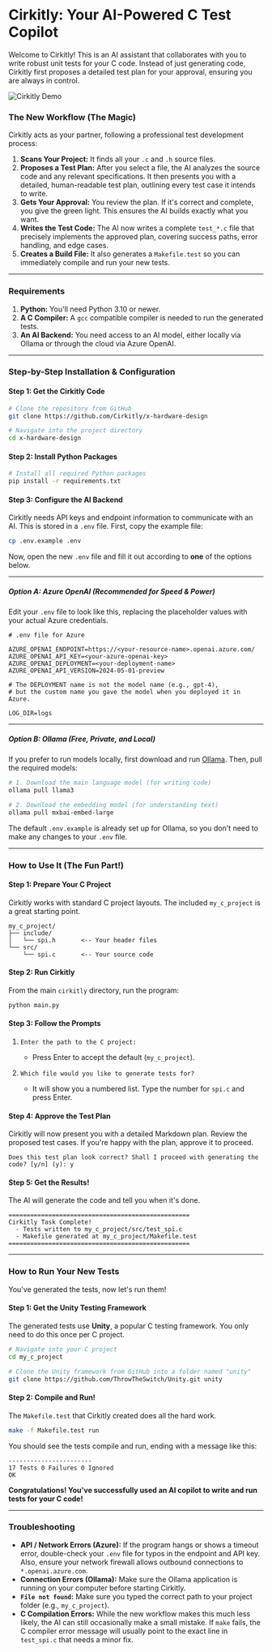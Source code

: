# Cirkitly: Your AI-Powered C Test Copilot

Welcome to Cirkitly! This is an AI assistant that collaborates with you to write robust unit tests for your C code. Instead of just generating code, Cirkitly first proposes a detailed test plan for your approval, ensuring you are always in control.

![Cirkitly Demo](assets/demo.gif)

### The New Workflow (The Magic)

Cirkitly acts as your partner, following a professional test development process:

1.  **Scans Your Project:** It finds all your `.c` and `.h` source files.
2.  **Proposes a Test Plan:** After you select a file, the AI analyzes the source code and any relevant specifications. It then presents you with a detailed, human-readable test plan, outlining every test case it intends to write.
3.  **Gets Your Approval:** You review the plan. If it's correct and complete, you give the green light. This ensures the AI builds exactly what you want.
4.  **Writes the Test Code:** The AI now writes a complete `test_*.c` file that precisely implements the approved plan, covering success paths, error handling, and edge cases.
5.  **Creates a Build File:** It also generates a `Makefile.test` so you can immediately compile and run your new tests.

---

### Requirements

1.  **Python:** You'll need Python 3.10 or newer.
2.  **A C Compiler:** A `gcc` compatible compiler is needed to run the generated tests.
3.  **An AI Backend:** You need access to an AI model, either locally via Ollama or through the cloud via Azure OpenAI.

---

### Step-by-Step Installation & Configuration

#### Step 1: Get the Cirkitly Code

```bash
# Clone the repository from GitHub
git clone https://github.com/Cirkitly/x-hardware-design

# Navigate into the project directory
cd x-hardware-design
```

#### Step 2: Install Python Packages

```bash
# Install all required Python packages
pip install -r requirements.txt
```

#### Step 3: Configure the AI Backend

Cirkitly needs API keys and endpoint information to communicate with an AI. This is stored in a `.env` file. First, copy the example file:

```bash
cp .env.example .env
```

Now, open the new `.env` file and fill it out according to **one** of the options below.

---

##### **Option A: Azure OpenAI (Recommended for Speed & Power)**

Edit your `.env` file to look like this, replacing the placeholder values with your actual Azure credentials.

```dotenv
# .env file for Azure

AZURE_OPENAI_ENDPOINT=https://<your-resource-name>.openai.azure.com/
AZURE_OPENAI_API_KEY=<your-azure-openai-key>
AZURE_OPENAI_DEPLOYMENT=<your-deployment-name>
AZURE_OPENAI_API_VERSION=2024-05-01-preview

# The DEPLOYMENT name is not the model name (e.g., gpt-4), 
# but the custom name you gave the model when you deployed it in Azure.

LOG_DIR=logs
```

---

##### **Option B: Ollama (Free, Private, and Local)**

If you prefer to run models locally, first download and run [Ollama](https://ollama.com/). Then, pull the required models:

```bash
# 1. Download the main language model (for writing code)
ollama pull llama3

# 2. Download the embedding model (for understanding text)
ollama pull mxbai-embed-large
```

The default `.env.example` is already set up for Ollama, so you don't need to make any changes to your `.env` file.

---

### How to Use It (The Fun Part!)

#### Step 1: Prepare Your C Project

Cirkitly works with standard C project layouts. The included `my_c_project` is a great starting point.

```
my_c_project/
├── include/
│   └── spi.h       <-- Your header files
└── src/
    └── spi.c       <-- Your source code
```

#### Step 2: Run Cirkitly

From the main `cirkitly` directory, run the program:

```bash
python main.py
```

#### Step 3: Follow the Prompts

1.  `Enter the path to the C project:`
    *   Press Enter to accept the default (`my_c_project`).

2.  `Which file would you like to generate tests for?`
    *   It will show you a numbered list. Type the number for `spi.c` and press Enter.

#### Step 4: Approve the Test Plan

Cirkitly will now present you with a detailed Markdown plan. Review the proposed test cases. If you're happy with the plan, approve it to proceed.

```text
Does this test plan look correct? Shall I proceed with generating the code? [y/n] (y): y
```

#### Step 5: Get the Results!

The AI will generate the code and tell you when it's done.

```
==================================================
Cirkitly Task Complete!
  - Tests written to my_c_project/src/test_spi.c
  - Makefile generated at my_c_project/Makefile.test
==================================================
```

---

### How to Run Your New Tests

You've generated the tests, now let's run them!

#### Step 1: Get the Unity Testing Framework

The generated tests use **Unity**, a popular C testing framework. You only need to do this once per C project.

```bash
# Navigate into your C project
cd my_c_project

# Clone the Unity framework from GitHub into a folder named "unity"
git clone https://github.com/ThrowTheSwitch/Unity.git unity
```

#### Step 2: Compile and Run!

The `Makefile.test` that Cirkitly created does all the hard work.

```bash
make -f Makefile.test run
```

You should see the tests compile and run, ending with a message like this:

```
-----------------------
17 Tests 0 Failures 0 Ignored
OK
```

**Congratulations! You've successfully used an AI copilot to write and run tests for your C code!**

---

### Troubleshooting

*   **API / Network Errors (Azure):** If the program hangs or shows a timeout error, double-check your `.env` file for typos in the endpoint and API key. Also, ensure your network firewall allows outbound connections to `*.openai.azure.com`.
*   **Connection Errors (Ollama):** Make sure the Ollama application is running on your computer before starting Cirkitly.
*   **`File not found`:** Make sure you typed the correct path to your project folder (e.g., `my_c_project`).
*   **C Compilation Errors:** While the new workflow makes this much less likely, the AI can still occasionally make a small mistake. If `make` fails, the C compiler error message will usually point to the exact line in `test_spi.c` that needs a minor fix.